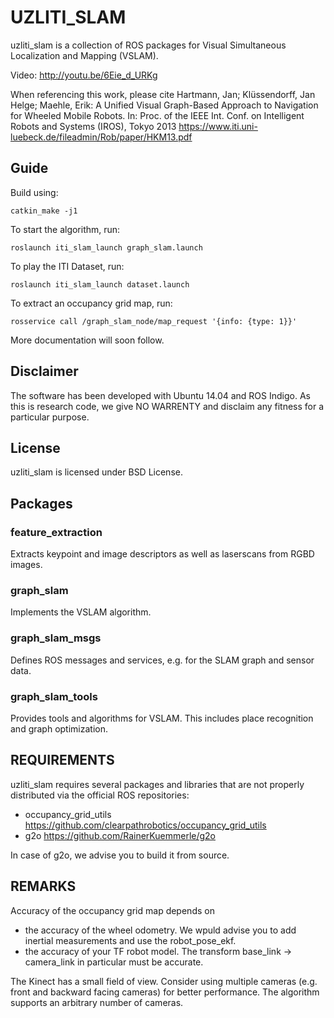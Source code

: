 # UZLITI_SLAM

uzliti_slam is a collection of ROS packages for Visual Simultaneous Localization and Mapping (VSLAM).

Video: http://youtu.be/6Eie_d_URKg

When referencing this work, please cite
Hartmann, Jan; Klüssendorff, Jan Helge; Maehle, Erik: A Unified Visual Graph-Based Approach to Navigation for Wheeled Mobile Robots. In: Proc. of the IEEE Int. Conf. on Intelligent Robots and Systems (IROS), Tokyo 2013
https://www.iti.uni-luebeck.de/fileadmin/Rob/paper/HKM13.pdf


## Guide

Build using:

```
catkin_make -j1
```

To start the algorithm, run:

```
roslaunch iti_slam_launch graph_slam.launch
```

To play the ITI Dataset, run:

```
roslaunch iti_slam_launch dataset.launch
```

To extract an occupancy grid map, run:

```
rosservice call /graph_slam_node/map_request '{info: {type: 1}}'
```

More documentation will soon follow.

## Disclaimer

The software has been developed with Ubuntu 14.04 and ROS Indigo. As this is research code, we give NO WARRENTY and disclaim any fitness for a particular purpose.

## License

uzliti_slam is licensed under BSD License.

## Packages

### feature_extraction

Extracts keypoint and image descriptors as well as laserscans from RGBD images.

### graph_slam

Implements the VSLAM algorithm.

### graph_slam_msgs

Defines ROS messages and services, e.g. for the SLAM graph and sensor data.

### graph_slam_tools

Provides tools and algorithms for VSLAM. This includes place recognition and graph optimization.


## REQUIREMENTS

uzliti_slam requires several packages and libraries that are not properly distributed via the official ROS repositories:
* occupancy_grid_utils	https://github.com/clearpathrobotics/occupancy_grid_utils
* g2o			https://github.com/RainerKuemmerle/g2o

In case of g2o, we advise you to build it from source.

## REMARKS

Accuracy of the occupancy grid map depends on
* the accuracy of the wheel odometry. We wpuld advise you to add inertial measurements and use the robot_pose_ekf.
* the accuracy of your TF robot model. The transform base_link -> camera_link in particular must be accurate.

The Kinect has a small field of view. Consider using multiple cameras (e.g. front and backward facing cameras) for better performance. The algorithm supports an arbitrary number of cameras.

